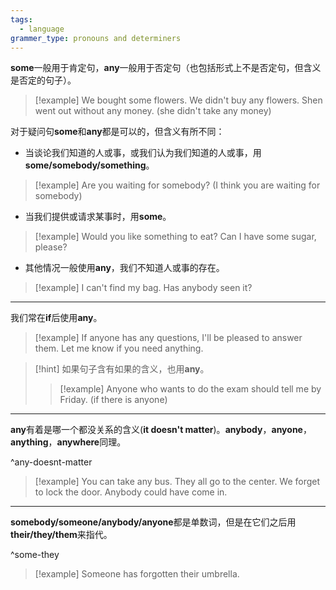 ```yaml
---
tags:
  - language
grammer_type: pronouns and determiners
---
```

**some**一般用于肯定句，**any**一般用于否定句（也包括形式上不是否定句，但含义是否定的句子）。

> [!example]
> We bought some flowers.
> We didn't buy any flowers.
> Shen went out without any money. (she didn't take any money)

对于疑问句**some**和**any**都是可以的，但含义有所不同：

- 当谈论我们知道的人或事，或我们认为我们知道的人或事，用**some/somebody/something**。
> [!example]
> Are you waiting for somebody? (I think you are waiting for somebody)
- 当我们提供或请求某事时，用**some**。
> [!example]
> Would you like something to eat?
> Can I have some sugar, please?
- 其他情况一般使用**any**，我们不知道人或事的存在。
> [!example]
> I can't find my bag. Has anybody seen it?

---

我们常在**if**后使用**any**。

> [!example]
> If anyone has any questions, I'll be pleased to answer them.
> Let me know if you need anything.

> [!hint]
> 如果句子含有如果的含义，也用**any**。
> > [!example]
> > Anyone who wants to do the exam should tell me by Friday. (if there is anyone)

---

**any**有着是哪一个都没关系的含义(**it doesn't matter**)。**anybody**，**anyone**，**anything**，**anywhere**同理。

^any-doesnt-matter

> [!example]
> You can take any bus. They all go to the center.
> We forget to lock the door. Anybody could have come in.

---

**somebody/someone/anybody/anyone**都是单数词，但是在它们之后用**their/they/them**来指代。

^some-they

> [!example]
> Someone has forgotten their umbrella.